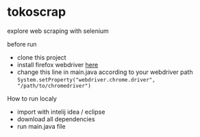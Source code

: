 # tokoscrap
explore web scraping with selenium

before run
- clone this project
- install firefox webdriver [here](https://www.selenium.dev/documentation/getting_started/installing_browser_drivers/)
- change this line in main.java according to your webdriver path `System.setProperty("webdriver.chrome.driver", "/path/to/chromedriver")`

How to run localy
- import with intelij idea / eclipse
- download all dependencies
- run main.java file
